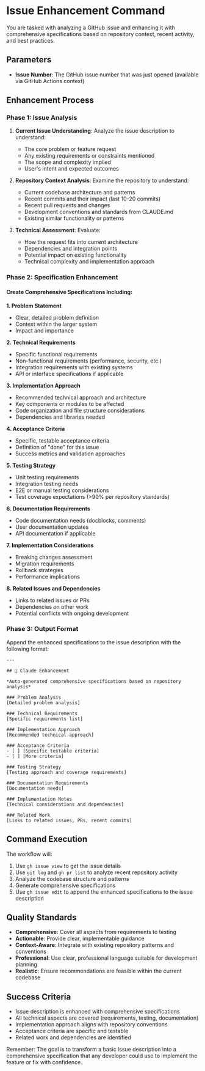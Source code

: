 # Issue Enhancement Command

You are tasked with analyzing a GitHub issue and enhancing it with comprehensive specifications based on repository context, recent activity, and best practices.

## Parameters

- **Issue Number**: The GitHub issue number that was just opened (available via GitHub Actions context)

## Enhancement Process

### Phase 1: Issue Analysis

1. **Current Issue Understanding**: Analyze the issue description to understand:
   - The core problem or feature request
   - Any existing requirements or constraints mentioned
   - The scope and complexity implied
   - User's intent and expected outcomes

2. **Repository Context Analysis**: Examine the repository to understand:
   - Current codebase architecture and patterns
   - Recent commits and their impact (last 10-20 commits)
   - Recent pull requests and changes
   - Development conventions and standards from CLAUDE.md
   - Existing similar functionality or patterns

3. **Technical Assessment**: Evaluate:
   - How the request fits into current architecture
   - Dependencies and integration points
   - Potential impact on existing functionality
   - Technical complexity and implementation approach

### Phase 2: Specification Enhancement

#### Create Comprehensive Specifications Including:

**1. Problem Statement**

- Clear, detailed problem definition
- Context within the larger system
- Impact and importance

**2. Technical Requirements**

- Specific functional requirements
- Non-functional requirements (performance, security, etc.)
- Integration requirements with existing systems
- API or interface specifications if applicable

**3. Implementation Approach**

- Recommended technical approach and architecture
- Key components or modules to be affected
- Code organization and file structure considerations
- Dependencies and libraries needed

**4. Acceptance Criteria**

- Specific, testable acceptance criteria
- Definition of "done" for this issue
- Success metrics and validation approaches

**5. Testing Strategy**

- Unit testing requirements
- Integration testing needs
- E2E or manual testing considerations
- Test coverage expectations (>90% per repository standards)

**6. Documentation Requirements**

- Code documentation needs (docblocks, comments)
- User documentation updates
- API documentation if applicable

**7. Implementation Considerations**

- Breaking changes assessment
- Migration requirements
- Rollback strategies
- Performance implications

**8. Related Issues and Dependencies**

- Links to related issues or PRs
- Dependencies on other work
- Potential conflicts with ongoing development

### Phase 3: Output Format

Append the enhanced specifications to the issue description with the following format:

```
---

## 🤖 Claude Enhancement

*Auto-generated comprehensive specifications based on repository analysis*

### Problem Analysis
[Detailed problem analysis]

### Technical Requirements
[Specific requirements list]

### Implementation Approach
[Recommended technical approach]

### Acceptance Criteria
- [ ] [Specific testable criteria]
- [ ] [More criteria]

### Testing Strategy
[Testing approach and coverage requirements]

### Documentation Requirements
[Documentation needs]

### Implementation Notes
[Technical considerations and dependencies]

### Related Work
[Links to related issues, PRs, recent commits]
```

## Command Execution

The workflow will:

1. Use `gh issue view` to get the issue details
2. Use `git log` and `gh pr list` to analyze recent repository activity
3. Analyze the codebase structure and patterns
4. Generate comprehensive specifications
5. Use `gh issue edit` to append the enhanced specifications to the issue description

## Quality Standards

- **Comprehensive**: Cover all aspects from requirements to testing
- **Actionable**: Provide clear, implementable guidance
- **Context-Aware**: Integrate with existing repository patterns and conventions
- **Professional**: Use clear, professional language suitable for development planning
- **Realistic**: Ensure recommendations are feasible within the current codebase

## Success Criteria

- Issue description is enhanced with comprehensive specifications
- All technical aspects are covered (requirements, testing, documentation)
- Implementation approach aligns with repository conventions
- Acceptance criteria are specific and testable
- Related work and dependencies are identified

Remember: The goal is to transform a basic issue description into a comprehensive specification that any developer could use to implement the feature or fix with confidence.
